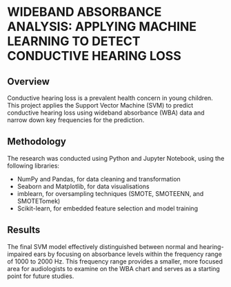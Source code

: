 # WIDEBAND ABSORBANCE ANALYSIS: APPLYING MACHINE LEARNING TO DETECT CONDUCTIVE HEARING LOSS


## Overview

Conductive hearing loss is a prevalent health concern in young children. This project applies the Support Vector Machine (SVM) to predict conductive hearing loss using wideband absorbance (WBA) data and narrow down key frequencies for the prediction.


## Methodology

The research was conducted using Python and Jupyter Notebook, using the following libraries:
- NumPy and Pandas, for data cleaning and transformation
- Seaborn and Matplotlib, for data visualisations
- imblearn, for oversampling techniques (SMOTE, SMOTEENN, and SMOTETomek)
- Scikit-learn, for embedded feature selection and model training


## Results

The final SVM model effectively distinguished between normal and hearing-impaired ears by focusing on absorbance levels within the frequency range of 1000 to 2000 Hz. This frequency range provides a smaller, more focused area for audiologists to examine on the WBA chart and serves as a starting point for future studies.
